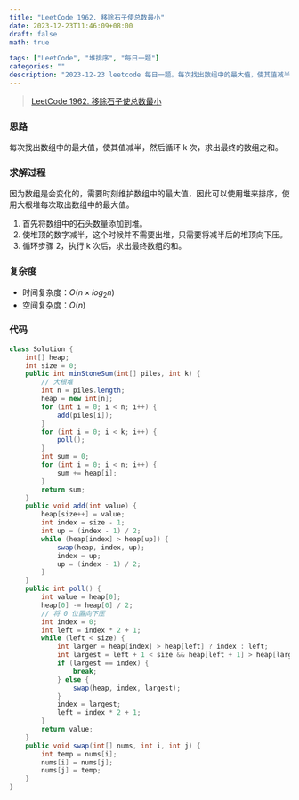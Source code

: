```yaml
---
title: "LeetCode 1962. 移除石子使总数最小"
date: 2023-12-23T11:46:09+08:00
draft: false
math: true

tags: ["LeetCode", "堆排序", "每日一题"]
categories: ""
description: "2023-12-23 leetcode 每日一题。每次找出数组中的最大值，使其值减半，然后循环 k 次，求出最终的数组之和。"
---
```


> [LeetCode 1962. 移除石子使总数最小](https://leetcode.cn/problems/remove-stones-to-minimize-the-total/)

### 思路

每次找出数组中的最大值，使其值减半，然后循环 k 次，求出最终的数组之和。

### 求解过程

因为数组是会变化的，需要时刻维护数组中的最大值，因此可以使用堆来排序，使用大根堆每次取出数组中的最大值。

1. 首先将数组中的石头数量添加到堆。
2. 使堆顶的数字减半，这个时候并不需要出堆，只需要将减半后的堆顶向下压。
3. 循环步骤 2，执行 k 次后，求出最终数组的和。

### 复杂度

- 时间复杂度：$O(n \times log_2n)$
- 空间复杂度：$O(n)$

### 代码

```java
class Solution {
    int[] heap;
    int size = 0;
    public int minStoneSum(int[] piles, int k) {
        // 大根堆
        int n = piles.length;
        heap = new int[n];
        for (int i = 0; i < n; i++) {
            add(piles[i]);
        }
        for (int i = 0; i < k; i++) {
            poll();
        }
        int sum = 0;
        for (int i = 0; i < n; i++) {
            sum += heap[i];
        }
        return sum;
    }
    public void add(int value) {
        heap[size++] = value;
        int index = size - 1;
        int up = (index - 1) / 2;
        while (heap[index] > heap[up]) {
            swap(heap, index, up);
            index = up;
            up = (index - 1) / 2;
        }
    }
    public int poll() {
        int value = heap[0];
        heap[0] -= heap[0] / 2;
        // 将 0 位置向下压
        int index = 0;
        int left = index * 2 + 1;
        while (left < size) {
            int larger = heap[index] > heap[left] ? index : left;
            int largest = left + 1 < size && heap[left + 1] > heap[larger] ? left + 1 : larger;
            if (largest == index) {
                break;
            } else {
                swap(heap, index, largest);
            }
            index = largest;
            left = index * 2 + 1;
        }
        return value;
    }
    public void swap(int[] nums, int i, int j) {
        int temp = nums[i];
        nums[i] = nums[j];
        nums[j] = temp;
    }
}
```